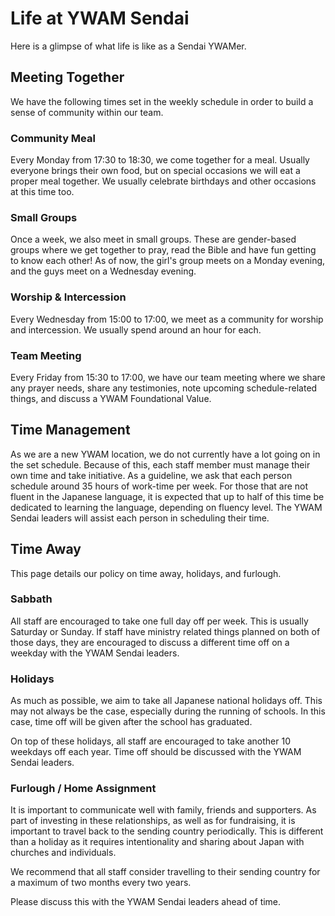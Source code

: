 # Life at YWAM Sendai

Here is a glimpse of what life is like as a Sendai YWAMer.

## Meeting Together

We have the following times set in the weekly schedule in order to build a sense of community within our team.

### Community Meal

Every Monday from 17:30 to 18:30, we come together for a meal. Usually everyone brings their own food, but on special occasions we will eat a proper meal together. We usually celebrate birthdays and other occasions at this time too.

### Small Groups

Once a week, we also meet in small groups. These are gender-based groups where we get together to pray, read the Bible and have fun getting to know each other! As of now, the girl's group meets on a Monday evening, and the guys meet on a Wednesday evening.

### Worship & Intercession

Every Wednesday from 15:00 to 17:00, we meet as a community for worship and intercession. We usually spend around an hour for each.

### Team Meeting

Every Friday from 15:30 to 17:00, we have our team meeting where we share any prayer needs, share any testimonies, note upcoming schedule-related things, and discuss a YWAM Foundational Value.

## Time Management

As we are a new YWAM location, we do not currently have a lot going on in the set schedule. Because of this, each staff member must manage their own time and take initiative. As a guideline, we ask that each person schedule around 35 hours of work-time per week. For those that are not fluent in the Japanese language, it is expected that up to half of this time be dedicated to learning the language, depending on fluency level. The YWAM Sendai leaders will assist each person in scheduling their time.

## Time Away

This page details our policy on time away, holidays, and furlough.

### Sabbath

All staff are encouraged to take one full day off per week. This is usually Saturday or Sunday. If staff have ministry related things planned on both of those days, they are encouraged to discuss a different time off on a weekday with the YWAM Sendai leaders.

### Holidays

As much as possible, we aim to take all Japanese national holidays off. This may not always be the case, especially during the running of schools. In this case, time off will be given after the school has graduated.

On top of these holidays, all staff are encouraged to take another 10 weekdays off each year. Time off should be discussed with the YWAM Sendai leaders.

### Furlough / Home Assignment

It is important to communicate well with family, friends and supporters. As part of investing in these relationships, as well as for fundraising, it is important to travel back to the sending country periodically. This is different than a holiday as it requires intentionality and sharing about Japan with churches and individuals.

We recommend that all staff consider travelling to their sending country for a maximum of two months every two years.

Please discuss this with the YWAM Sendai leaders ahead of time.